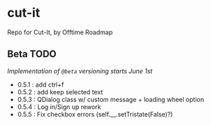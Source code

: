 # cut-it
 Repo for Cut-It, by Offtime Roadmap

## Beta TODO
*Implementation of ``@beta`` versioning starts June 1st*
- 0.5.1 : add ctrl+f
- 0.5.2 : add keep selected text
- 0.5.3 : QDialog class w/ custom message + loading wheel option
- 0.5.4 : Log in/Sign up rework
- 0.5.5 : Fix checkbox errors (self.__.setTristate(False)?)